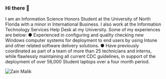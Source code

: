 ### Hi there 👋
I am an Information Science Honors Student at the University of North Florida with a minor in International Business. I also work at the Information Technology Services Help Desk at my University.
Some of my experiences are below:
● Experienced in configuring and quality checking new Windows computer systems for deployment to end users by using Intune and other related software delivery solutions.
● Have previously coordinated as part of a team of more than 25 technicians and interns, while flawlessly maintaining all current CDC guidelines, in support of the deployment of over 56,000 Student laptops over a four month period.

![Zain Malik](https://user-images.githubusercontent.com/66034863/160744926-406ce7eb-e587-4999-b800-167ff862fc1b.png)

<!--
**zain0329/zain0329** is a ✨ _special_ ✨ repository because its `README.md` (this file) appears on your GitHub profile.

Here are some ideas to get you started:

- 🔭 I’m currently working on ...
- 🌱 I’m currently learning ...

- 👯 I’m looking to collaborate on ...
- 🤔 I’m looking for help with ...
- 💬 Ask me about ...
- 📫 How to reach me: ...
- 😄 Pronouns: ...
- ⚡ Fun fact: ...
-->
